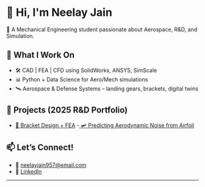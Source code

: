 # 👋 Hi, I'm Neelay Jain

🚀 A Mechanical Engineering student passionate about Aerospace, R&D, and Simulation.

## 🧠 What I Work On
- 🛠️ CAD | FEA | CFD using SolidWorks, ANSYS, SimScale
- 📊 Python + Data Science for Aero/Mech simulations
- 🛰️ Aerospace & Defense Systems – landing gears, brackets, digital twins

## 🔧 Projects (2025 R&D Portfolio)
- [🔩 Bracket Design + FEA](https://github.com/yourusername/bracket-fea)
-[ 🛩️ Predicting Aerodynamic Noise from Airfoil](https://github.com/yourusername/airfoil-ml)

## 📫 Let’s Connect!
- 📧 neelayjain957@email.com
- 💼 [LinkedIn](https://linkedin.com/in/neelayjain21)

---
